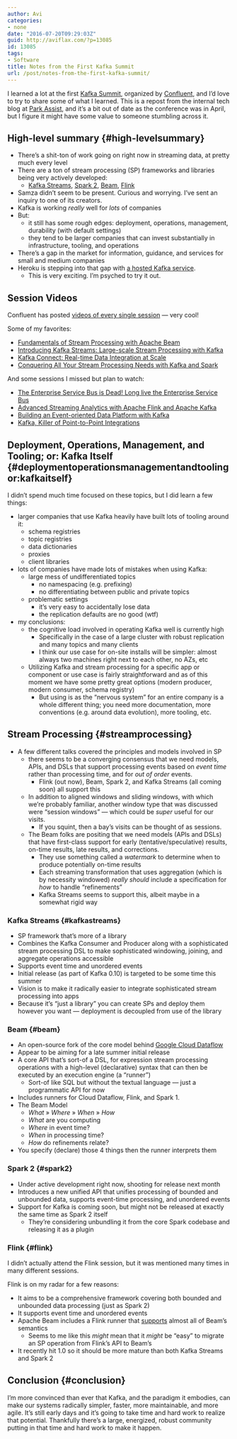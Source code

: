 ```yaml
---
author: Avi
categories:
- none
date: "2016-07-20T09:29:03Z"
guid: http://aviflax.com/?p=13085
id: 13085
tags:
- Software
title: Notes from the First Kafka Summit
url: /post/notes-from-the-first-kafka-summit/
---
```

I learned a lot at the first [Kafka Summit](http://kafka-summit.org), organized by [Confluent](http://www.confluent.io), and I’d love to try to share some of what I learned. This is a repost from the internal tech blog at [Park Assist](http://www.parkassist.com), and it’s a bit out of date as the conference was in April, but I figure it might have some value to someone stumbling across it.

## High-level summary {#high-levelsummary}

  * There’s a shit-ton of work going on right now in streaming data, at pretty much every level
  * There are a ton of stream processing (SP) frameworks and libraries being very actively developed: 
      * [Kafka Streams](http://kafka.apache.org/documentation.html#streams), [Spark 2](http://www.slideshare.net/databricks/2016-spark-summit-east-keynote-matei-zaharia), [Beam](http://beam.incubator.apache.org), [Flink](http://flink.apache.org)
  * Samza didn’t seem to be present. Curious and worrying. I’ve sent an inquiry to one of its creators.
  * Kafka is working _really_ well for _lots_ of companies
  * But: 
      * it still has some rough edges: deployment, operations, management, durability (with default settings)
      * they tend to be larger companies that can invest substantially in infrastructure, tooling, and operations
  * There’s a gap in the market for information, guidance, and services for small and medium companies
  * Heroku is stepping into that gap with [a hosted Kafka service](https://blog.heroku.com/archives/2016/4/26/announcing-heroku-kafka-early-access). 
      * This is very exciting. I’m psyched to try it out.

## Session Videos

Confluent has posted [videos of every single session](http://kafka-summit.org/schedule/) &mdash; very cool!

Some of my favorites:

  * [Fundamentals of Stream Processing with Apache Beam](http://www.confluent.io/kafka-summit-2016-systems-fundamentals-of-stream-processing-with-apache-beam)
  * [Introducing Kafka Streams: Large-scale Stream Processing with Kafka](http://www.confluent.io/kafka-summit-2016-systems-introducing-kafka-streams-large-scale-stream-processing-with-kafka)
  * [Kafka Connect: Real-time Data Integration at Scale](http://www.confluent.io/kafka-summit-2016-systems-kafka-connect-real-time-data-integration-at-scale-with-apache-kafka)
  * [Conquering All Your Stream Processing Needs with Kafka and Spark](http://www.confluent.io/kafka-summit-2016-systems-conquering-all-your-stream-processing-needs-with-kafka-and-spark)

And some sessions I missed but plan to watch:

  * [The Enterprise Service Bus is Dead! Long live the Enterprise Service Bus](http://www.confluent.io/kafka-summit-2016-users-the-enterprise-service-bus-is-dead-long-live-the-enterprise-service-bus)
  * [Advanced Streaming Analytics with Apache Flink and Apache Kafka](http://www.confluent.io/kafka-summit-2016-systems-advanced-streaming-analytics-with-apache-flink-and-apache-kafka)
  * [Building an Event-oriented Data Platform with Kafka](http://www.confluent.io/kafka-summit-2016-ops-building-an-event-oriented-data-platform-with-kafka)
  * [Kafka, Killer of Point-to-Point Integrations](http://www.confluent.io/kafka-summit-2016-users-kafka-killer-of-point-to-point-integrations)

## Deployment, Operations, Management, and Tooling; or: Kafka Itself {#deploymentoperationsmanagementandtoolingor:kafkaitself}

I didn’t spend much time focused on these topics, but I did learn a few things:

  * larger companies that use Kafka heavily have built lots of tooling around it: 
      * schema registries
      * topic registries
      * data dictionaries
      * proxies
      * client libraries
  * lots of companies have made lots of mistakes when using Kafka: 
      * large mess of undifferentiated topics 
          * no namespacing (e.g. prefixing)
          * no differentiating between public and private topics
      * problematic settings 
          * it’s very easy to accidentally lose data
          * the replication defaults are no good (wtf)
  * my conclusions: 
      * the cognitive load involved in operating Kafka well is currently high 
          * Specifically in the case of a large cluster with robust replication and many topics and many clients
          * I think our use case for on-site installs will be simpler: almost always two machines right next to each other, no AZs, etc
      * Utilizing Kafka and stream processing for a specific app or component or use case is fairly straightforward and as of this moment we have some pretty great options (modern producer, modern consumer, schema registry) 
          * But using is as the “nervous system” for an entire company is a whole different thing; you need more documentation, more conventions (e.g. around data evolution), more tooling, etc.

## Stream Processing {#streamprocessing}

  * A few different talks covered the principles and models involved in SP 
      * there seems to be a converging consensus that we need models, APIs, and DSLs that support processing events based on _event time_ rather than processing time, and for _out of order_ events. 
          * Flink (out now), Beam, Spark 2, and Kafka Streams (all coming soon) all support this
      * In addition to aligned windows and sliding windows, with which we’re probably familiar, another window type that was discussed were “session windows” — which could be _super_ useful for our visits. 
          * If you squint, then a bay’s visits can be thought of as sessions.
      * The Beam folks are positing that we need models (APIs and DSLs) that have first-class support for early (tentative/speculative) results, on-time results, late results, and corrections. 
          * They use something called a _watermark_ to determine when to produce potentially on-time results
          * Each streaming transformation that uses aggregation (which is by necessity windowed) _really should_ include a specification for _how_ to handle “refinements”
          * Kafka Streams seems to support this, albeit maybe in a somewhat rigid way

### Kafka Streams {#kafkastreams}

  * SP framework that’s more of a library
  * Combines the Kafka Consumer and Producer along with a sophisticated stream processing DSL to make sophisticated windowing, joining, and aggregate operations accessible
  * Supports event time and unordered events
  * Initial release (as part of Kafka 0.10) is targeted to be some time this summer
  * Vision is to make it radically easier to integrate sophisticated stream processing into apps
  * Because it’s “just a library” you can create SPs and deploy them however you want — deployment is decoupled from use of the library

### Beam {#beam}

  * An open-source fork of the core model behind [Google Cloud Dataflow](https://cloud.google.com/dataflow)
  * Appear to be aiming for a late summer initial release
  * A core API that’s sort-of a DSL, for expression stream processing operations with a high-level (declarative) syntax that can then be executed by an execution engine (a “runner”) 
      * Sort-of like SQL but without the textual language — just a programmatic API for now
  * Includes runners for Cloud Dataflow, Flink, and Spark 1.
  * The Beam Model 
      * _What_ » _Where_ » _When_ » _How_
      * _What_ are you computing
      * _Where_ in event time?
      * _When_ in processing time?
      * _How_ do refinements relate?
  * You specify (declare) those 4 things then the runner interprets them

### Spark 2 {#spark2}

  * Under active development right now, shooting for release next month
  * Introduces a new unified API that unifies processing of bounded and unbounded data, supports event-time processing, and unordered events
  * Support for Kafka is coming soon, but might not be released at exactly the same time as Spark 2 itself 
      * They’re considering unbundling it from the core Spark codebase and releasing it as a plugin

### Flink {#flink}

I didn’t actually attend the Flink session, but it was mentioned many times in many different sessions.

Flink is on my radar for a few reasons:

  * It aims to be a comprehensive framework covering both bounded and unbounded data processing (just as Spark 2)
  * It supports event time and unordered events
  * Apache Beam includes a Flink runner that [supports](http://beam.incubator.apache.org/capability-matrix/) almost all of Beam’s semantics 
      * Seems to me like this _might_ mean that it _might_ be “easy” to migrate an SP operation from Flink’s API to Beam’s
  * It recently hit 1.0 so it should be more mature than both Kafka Streams and Spark 2

## Conclusion {#conclusion}

I’m more convinced than ever that Kafka, and the paradigm it embodies, can make our systems radically simpler, faster, more maintainable, and more agile. It’s still early days and it’s going to take time and hard work to realize that potential. Thankfully there’s a large, energized, robust community putting in that time and hard work to make it happen.
